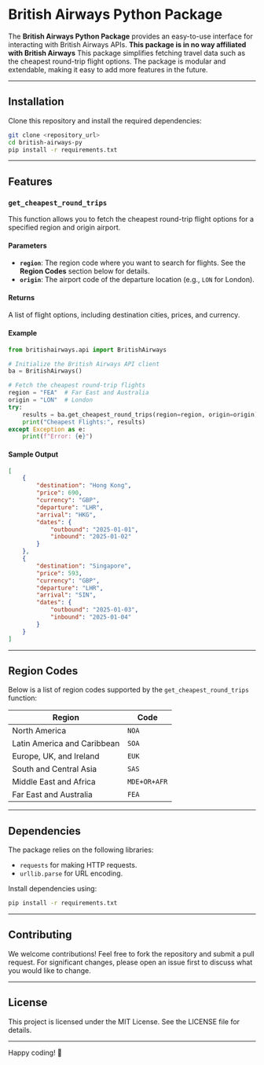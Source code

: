 # British Airways Python Package

The **British Airways Python Package** provides an easy-to-use interface for interacting with British Airways APIs. **This package is in no way affiliated with British Airways** This package simplifies fetching travel data such as the cheapest round-trip flight options. The package is modular and extendable, making it easy to add more features in the future.

---

## Installation

Clone this repository and install the required dependencies:

```bash
git clone <repository_url>
cd british-airways-py
pip install -r requirements.txt
```

---

## Features

### `get_cheapest_round_trips`

This function allows you to fetch the cheapest round-trip flight options for a specified region and origin airport.

#### Parameters

- **`region`**: The region code where you want to search for flights. See the **Region Codes** section below for details.
- **`origin`**: The airport code of the departure location (e.g., `LON` for London).

#### Returns

A list of flight options, including destination cities, prices, and currency.

#### Example

```python
from britishairways.api import BritishAirways

# Initialize the British Airways API client
ba = BritishAirways()

# Fetch the cheapest round-trip flights
region = "FEA"  # Far East and Australia
origin = "LON"  # London
try:
    results = ba.get_cheapest_round_trips(region=region, origin=origin)
    print("Cheapest Flights:", results)
except Exception as e:
    print(f"Error: {e}")
```

#### Sample Output

```json
[
    {
        "destination": "Hong Kong",
        "price": 690,
        "currency": "GBP",
        "departure": "LHR",
        "arrival": "HKG",
        "dates": {
            "outbound": "2025-01-01",
            "inbound": "2025-01-02"
        }
    },
    {
        "destination": "Singapore",
        "price": 593,
        "currency": "GBP",
        "departure": "LHR",
        "arrival": "SIN",
        "dates": {
            "outbound": "2025-01-03",
            "inbound": "2025-01-04"
        }
    }
]
```

---

## Region Codes

Below is a list of region codes supported by the `get_cheapest_round_trips` function:

| Region                            | Code              |
|-----------------------------------|-------------------|
| North America                     | `NOA`             |
| Latin America and Caribbean       | `SOA`             |
| Europe, UK, and Ireland           | `EUK`             |
| South and Central Asia            | `SAS`             |
| Middle East and Africa            | `MDE+OR+AFR`      |
| Far East and Australia            | `FEA`             |

---

## Dependencies

The package relies on the following libraries:
- `requests` for making HTTP requests.
- `urllib.parse` for URL encoding.

Install dependencies using:
```bash
pip install -r requirements.txt
```

---

## Contributing

We welcome contributions! Feel free to fork the repository and submit a pull request. For significant changes, please open an issue first to discuss what you would like to change.

---

## License

This project is licensed under the MIT License. See the LICENSE file for details.

---

Happy coding! 🎉
